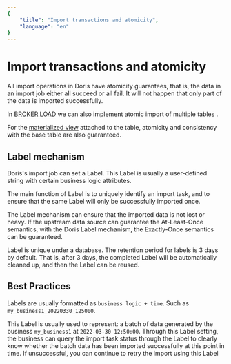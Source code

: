 ```yaml
---
{
    "title": "Import transactions and atomicity",
    "language": "en"
}
---
```


<!-- 
Licensed to the Apache Software Foundation (ASF) under one
or more contributor license agreements.  See the NOTICE file
distributed with this work for additional information
regarding copyright ownership.  The ASF licenses this file
to you under the Apache License, Version 2.0 (the
"License"); you may not use this file except in compliance
with the License.  You may obtain a copy of the License at

  http://www.apache.org/licenses/LICENSE-2.0

Unless required by applicable law or agreed to in writing,
software distributed under the License is distributed on an
"AS IS" BASIS, WITHOUT WARRANTIES OR CONDITIONS OF ANY
KIND, either express or implied.  See the License for the
specific language governing permissions and limitations
under the License.
-->

# Import transactions and atomicity

All import operations in Doris have atomicity guarantees, that is, the data in an import job either all succeed or all fail. It will not happen that only part of the data is imported successfully.

In [BROKER LOAD](../../../sql-manual/sql-reference/Data-Manipulation-Statements/Load/BROKER-LOAD.md) we can also implement atomic import of multiple tables .

For the [materialized view](../../../advanced/materialized-view.md) attached to the table, atomicity and consistency with the base table are also guaranteed.

## Label mechanism

Doris's import job can set a Label. This Label is usually a user-defined string with certain business logic attributes.

The main function of Label is to uniquely identify an import task, and to ensure that the same Label will only be successfully imported once.

The Label mechanism can ensure that the imported data is not lost or heavy. If the upstream data source can guarantee the At-Least-Once semantics, with the Doris Label mechanism, the Exactly-Once semantics can be guaranteed.

Label is unique under a database. The retention period for labels is 3 days by default. That is, after 3 days, the completed Label will be automatically cleaned up, and then the Label can be reused.

## Best Practices

Labels are usually formatted as `business logic + time`. Such as `my_business1_20220330_125000`.

This Label is usually used to represent: a batch of data generated by the business `my_business1` at `2022-03-30 12:50:00`. Through this Label setting, the business can query the import task status through the Label to clearly know whether the batch data has been imported successfully at this point in time. If unsuccessful, you can continue to retry the import using this Label
